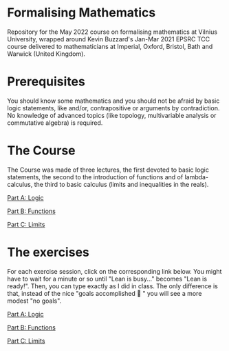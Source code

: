 # Formalising Mathematics

Repository for the May 2022 course on formalising mathematics at Vilnius University, wrapped around Kevin Buzzard's Jan-Mar 2021 EPSRC TCC course delivered to mathematicians at Imperial, Oxford, Bristol, Bath and Warwick (United Kingdom).

# Prerequisites

You should know some mathematics and you should not be afraid by basic logic statements, like and/or, contrapositive or arguments by contradiction. No knowledge of advanced topics (like topology, multivariable analysis or commutative algebra) is required.

# The Course

The Course was made of three lectures, the first devoted to basic logic statements, the second to the introduction of functions and of lambda-calculus, the third to basic calculus (limits and inequalities in the reals).

[Part A: Logic](https://leanprover-community.github.io/lean-web-editor/#url=https%3A%2F%2Fraw.githubusercontent.com%2Ffaenuccio%2FMay22_Vilnius%2Fmaster%2Fsrc%2FA_Logic%2FCourse.lean)

[Part B: Functions](https://leanprover-community.github.io/lean-web-editor/#url=https%3A%2F%2Fraw.githubusercontent.com%2Ffaenuccio%2FMay22_Vilnius%2Fmaster%2Fsrc%2FB_Functions%2FCourse.lean)

[Part C: Limits](https://leanprover-community.github.io/lean-web-editor/#url=https%3A%2F%2Fraw.githubusercontent.com%2Ffaenuccio%2FMay22_Vilnius%2Fmaster%2Fsrc%2FC_Limits%2FCourse.lean)

# The exercises

For each exercise session, click on the corresponding link below. You might have to wait for a minute or so until "Lean is busy..." becomes "Lean is ready!". Then, you can type exactly as I did in class. The only difference is that, instead of the nice "goals accomplished :tada: " you will see a more modest "no goals".

[Part A: Logic](https://leanprover-community.github.io/lean-web-editor/#url=https%3A%2F%2Fraw.githubusercontent.com%2Ffaenuccio%2FMay22_Vilnius%2Fmaster%2Fsrc%2FA_Logic%2FExercices.lean)

[Part B: Functions](https://leanprover-community.github.io/lean-web-editor/#url=https%3A%2F%2Fraw.githubusercontent.com%2Ffaenuccio%2FMay22_Vilnius%2Fmaster%2Fsrc%2FB_Functions%2FExercices.lean)

[Part C: Limits](https://leanprover-community.github.io/lean-web-editor/#url=https%3A%2F%2Fraw.githubusercontent.com%2Ffaenuccio%2FMay22_Vilnius%2Fmaster%2Fsrc%2FC_Limits%2FExercices.lean)
